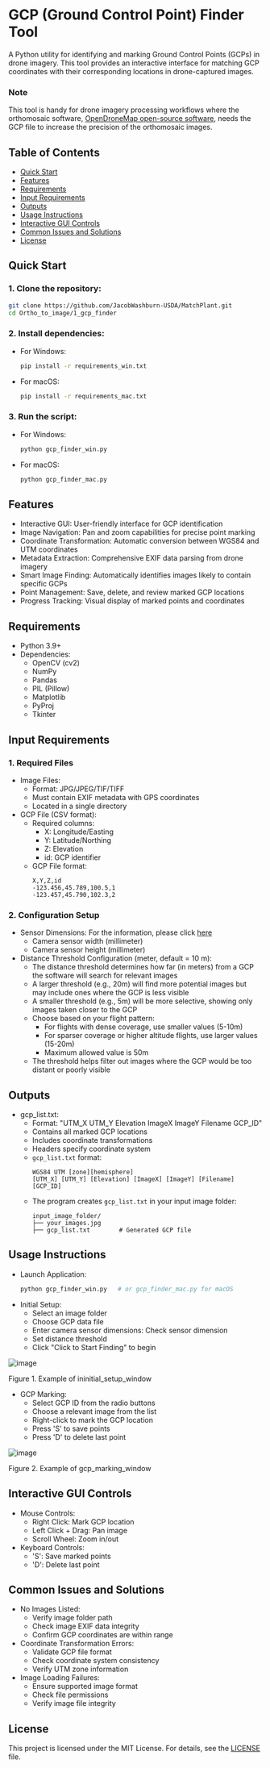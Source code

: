 # **GCP (Ground Control Point) Finder Tool**

A Python utility for identifying and marking Ground Control Points (GCPs) in drone imagery. This tool provides an interactive interface for matching GCP coordinates with their corresponding locations in drone-captured images.

### **Note**

This tool is handy for drone imagery processing workflows where the orthomosaic software, [OpenDroneMap open-source software](https://github.com/OpenDroneMap/ODM/tree/master), needs the GCP file to increase the precision of the orthomosaic images.

## Table of Contents
- [Quick Start](#quick-start)
- [Features](#features)
- [Requirements](#requirements)
- [Input Requirements](#input-requirements)
- [Outputs](#outputs)
- [Usage Instructions](#usage-instructions)
- [Interactive GUI Controls](#interactive-gui-controls)
- [Common Issues and Solutions](#common-issues-and-solutions)
- [License](#license)

## Quick Start

### 1. Clone the repository:
```bash
git clone https://github.com/JacobWashburn-USDA/MatchPlant.git
cd Ortho_to_image/1_gcp_finder
```

### 2. Install dependencies:

- For Windows:
  ```bash
  pip install -r requirements_win.txt
  ```

- For macOS:
  ```bash
  pip install -r requirements_mac.txt
  ```

### 3. Run the script:

- For Windows:
  ```bash
  python gcp_finder_win.py
  ```

- For macOS:
  ```bash
  python gcp_finder_mac.py
  ```

## **Features**

- Interactive GUI: User-friendly interface for GCP identification
- Image Navigation: Pan and zoom capabilities for precise point marking
- Coordinate Transformation: Automatic conversion between WGS84 and UTM coordinates
- Metadata Extraction: Comprehensive EXIF data parsing from drone imagery
- Smart Image Finding: Automatically identifies images likely to contain specific GCPs
- Point Management: Save, delete, and review marked GCP locations
- Progress Tracking: Visual display of marked points and coordinates

## **Requirements**

- Python 3.9+
- Dependencies:
  - OpenCV (cv2)
  - NumPy
  - Pandas
  - PIL (Pillow)
  - Matplotlib
  - PyProj
  - Tkinter

## **Input Requirements**

### 1. Required Files
- Image Files:
   - Format: JPG/JPEG/TIF/TIFF
   - Must contain EXIF metadata with GPS coordinates
   - Located in a single directory
- GCP File (CSV format):
   - Required columns:
     - X: Longitude/Easting
     - Y: Latitude/Northing
     - Z: Elevation
     - id: GCP identifier
   - GCP File format:
     ```
     X,Y,Z,id
     -123.456,45.789,100.5,1
     -123.457,45.790,102.3,2
     ```

### 2. Configuration Setup
- Sensor Dimensions: For the information, please click [here](https://github.com/JacobWashburn-USDA/MatchPlant/blob/main/1_gcp_finder/camera_sensor_dimension.md)
   - Camera sensor width (millimeter)
   - Camera sensor height (millimeter)
- Distance Threshold Configuration (meter, default = 10 m):
   - The distance threshold determines how far (in meters) from a GCP the software will search for relevant images
   - A larger threshold (e.g., 20m) will find more potential images but may include ones where the GCP is less visible
   - A smaller threshold (e.g., 5m) will be more selective, showing only images taken closer to the GCP
   - Choose based on your flight pattern:
      - For flights with dense coverage, use smaller values (5-10m)
      - For sparser coverage or higher altitude flights, use larger values (15-20m)
      - Maximum allowed value is 50m
   - The threshold helps filter out images where the GCP would be too distant or poorly visible

## **Outputs**

- gcp_list.txt:
   - Format: "UTM_X UTM_Y Elevation ImageX ImageY Filename GCP_ID"
   - Contains all marked GCP locations
   - Includes coordinate transformations
   - Headers specify coordinate system
   - `gcp_list.txt` format:
      ```
      WGS84 UTM [zone][hemisphere]
      [UTM_X] [UTM_Y] [Elevation] [ImageX] [ImageY] [Filename] [GCP_ID]
      ```
   - The program creates `gcp_list.txt` in your input image folder:
      ```
      input_image_folder/
      ├── your_images.jpg
      ├── gcp_list.txt        # Generated GCP file
      ```

## **Usage Instructions**

- Launch Application:
   ```python
   python gcp_finder_win.py   # or gcp_finder_mac.py for macOS
   ```
- Initial Setup:
   - Select an image folder
   - Choose GCP data file
   - Enter camera sensor dimensions: Check sensor dimension 
   - Set distance threshold 
   - Click "Click to Start Finding" to begin
  
![image](https://github.com/JacobWashburn-USDA/MatchPlant/blob/main/1_gcp_finder/images/img_1.png?raw=true)

Figure 1. Example of ininitial_setup_window
- GCP Marking:
   - Select GCP ID from the radio buttons
   - Choose a relevant image from the list
   - Right-click to mark the GCP location
   - Press 'S' to save points
   - Press 'D' to delete last point
  
![image](https://github.com/JacobWashburn-USDA/MatchPlant/blob/main/1_gcp_finder/images/GCP_marking_window.jpg?raw=true)

Figure 2. Example of gcp_marking_window

## **Interactive GUI Controls**

- Mouse Controls:
  - Right Click: Mark GCP location
  - Left Click + Drag: Pan image
  - Scroll Wheel: Zoom in/out
- Keyboard Controls:
  - 'S': Save marked points
  - 'D': Delete last point

## **Common Issues and Solutions**

- No Images Listed:
   - Verify image folder path
   - Check image EXIF data integrity
   - Confirm GCP coordinates are within range
- Coordinate Transformation Errors:
   - Validate GCP file format
   - Check coordinate system consistency
   - Verify UTM zone information
- Image Loading Failures:
   - Ensure supported image format
   - Check file permissions
   - Verify image file integrity

## **License**

This project is licensed under the MIT License. For details, see the [LICENSE](https://github.com/JacobWashburn-USDA/MatchPlant/blob/main/LICENSE) file.
